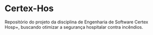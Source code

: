 # Certex-Hos
Repositório do projeto da disciplina de Engenharia de Software Certex Hosp+, buscando otimizar  a segurança hospitalar contra incêndios.
